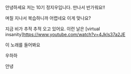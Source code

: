 안녕하세요
저는 10기 정지우입니다.
만나서 반가워요!!

며칠 지나서 복습하니까 어렵네요
이게 맞나요?

지금 비가 추적 추적 오고 있어요.
이런 날은 
[virtual insanity]https://www.youtube.com/watch?v=4JkIs37a2JE

이 노래를 들어봐요 

우하하

안녕
